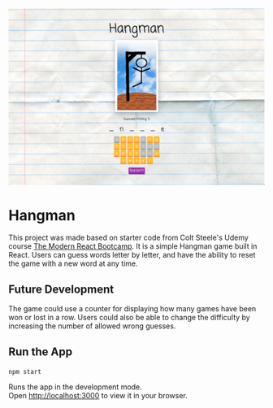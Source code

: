 ![screenshot](screenshot.png)

# Hangman

This project was made based on starter code from Colt Steele's Udemy course [The Modern React Bootcamp](https://www.udemy.com/course/modern-react-bootcamp/). It is a simple Hangman game built in React. Users can guess words letter by letter, and have the ability to reset the game with a new word at any time.

## Future Development

The game could use a counter for displaying how many games have been won or lost in a row. Users could also be able to change the difficulty by increasing the number of allowed wrong guesses.

## Run the App

`npm start`

Runs the app in the development mode.\
Open [http://localhost:3000](http://localhost:3000) to view it in your browser.
